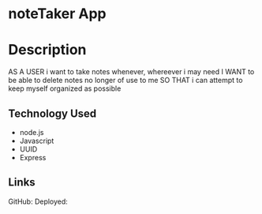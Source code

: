 # noteTaker App


# Description
AS A USER i want to take notes whenever, whereever i may need
I WANT to be able to delete notes no longer of use to me
SO THAT i can attempt to keep myself organized as possible

## Technology Used
* node.js
* Javascript
* UUID
* Express

## Links
GitHub:
Deployed:
